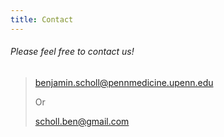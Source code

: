 ```yaml
---
title: Contact
---
```

<!--StartFragment-->



###### Please feel free to contact us!

> benjamin.scholl@pennmedicine.upenn.edu
>
> Or
>
> scholl.ben@gmail.com



<!--EndFragment-->
